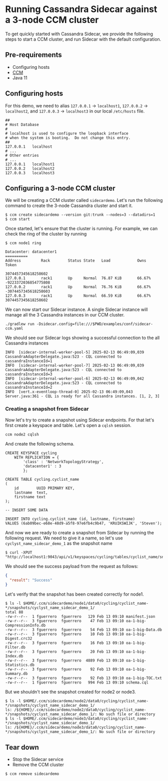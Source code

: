 <!--
#
# Licensed to the Apache Software Foundation (ASF) under one
# or more contributor license agreements.  See the NOTICE file
# distributed with this work for additional information
# regarding copyright ownership.  The ASF licenses this file
# to you under the Apache License, Version 2.0 (the
# "License"); you may not use this file except in compliance
# with the License.  You may obtain a copy of the License at
#
#     http://www.apache.org/licenses/LICENSE-2.0
#
# Unless required by applicable law or agreed to in writing, software
# distributed under the License is distributed on an "AS IS" BASIS,
# WITHOUT WARRANTIES OR CONDITIONS OF ANY KIND, either express or implied.
# See the License for the specific language governing permissions and
# limitations under the License.
#
-->

# Running Cassandra Sidecar against a 3-node CCM cluster

To get quickly started with Cassandra Sidecar, we provide the following steps to start a CCM cluster, and run
Sidecar with the default configuration.

## Pre-requirements

- Configuring hosts
- [CCM](https://github.com/riptano/ccm)
- Java 11

## Configuring hosts

For this demo, we need to alias `127.0.0.1` -> `localhost1`, `127.0.0.2` -> `localhost2`, and
`127.0.0.3` -> `localhost3` in our local `/etc/hosts` file.

```
##
# Host Database
#
# localhost is used to configure the loopback interface
# when the system is booting.  Do not change this entry.
##
127.0.0.1	localhost
# ...
# Other entries
# ...
127.0.0.1	localhost1
127.0.0.2	localhost2
127.0.0.3	localhost3
```

## Configuring a 3-node CCM cluster

We will be creating a CCM cluster called `sidecardemo`. Let's run the following command to create the 3-node
Cassandra cluster and start it.

```shell
$ ccm create sidecardemo --version git:trunk --nodes=3 --datadirs=1
$ ccm start
```

Once started, let's ensure that the cluster is running. For example, we can check the ring of the cluster by
running

```shell
$ ccm node1 ring

Datacenter: datacenter1
==========
Address         Rack        Status State   Load            Owns                Token
                                                                               3074457345618258602
127.0.0.1       rack1       Up     Normal  76.87 KiB       66.67%              -9223372036854775808
127.0.0.2       rack1       Up     Normal  76.76 KiB       66.67%              -3074457345618258603
127.0.0.3       rack1       Up     Normal  66.59 KiB       66.67%              3074457345618258602
```

We can now start our Sidecar instance. A single Sidecar instance will manage all the 3 Cassandra instances
in our CCM cluster.

```shell
./gradlew run -Dsidecar.config=file:///$PWD/examples/conf/sidecar-ccm.yaml
```

We should see our Sidecar logs showing a successful connection to the all Cassandra instances

```
INFO  [sidecar-internal-worker-pool-5] 2025-02-13 06:49:09,039 CassandraAdapterDelegate.java:523 - CQL connected to cassandraInstanceId=1
INFO  [sidecar-internal-worker-pool-7] 2025-02-13 06:49:09,039 CassandraAdapterDelegate.java:523 - CQL connected to cassandraInstanceId=3
INFO  [sidecar-internal-worker-pool-6] 2025-02-13 06:49:09,042 CassandraAdapterDelegate.java:523 - CQL connected to cassandraInstanceId=2
INFO  [vert.x-eventloop-thread-0] 2025-02-13 06:49:09,043 Server.java:361 - CQL is ready for all Cassandra instances. [1, 2, 3]
```

### Creating a snapshot from Sidecar

Now let's try to create a snapshot using Sidecar endpoints. For that let's first create a keyspace and table. Let's
open a `cqlsh` session.

```shell
ccm node2 cqlsh
```

And create the following schema.

```cassandraql
CREATE KEYSPACE cycling
    WITH REPLICATION = {
        'class' : 'NetworkTopologyStrategy',
        'datacenter1' : 3
        };

CREATE TABLE cycling.cyclist_name
(
    id        UUID PRIMARY KEY,
    lastname  text,
    firstname text
);

-- INSERT SOME DATA

INSERT INTO cycling.cyclist_name (id, lastname, firstname)
VALUES (6ab09bec-e68e-48d9-a5f8-97e6fb4c9b47, 'KRUIKSWIJK', 'Steven');
```

And now we are ready to create a snapshot from Sidecar by running the following request. We need to give it a name,
so let's use `cyclyst_name_sidecar_demo_1` as the snapshot name

```shell
$ curl -XPUT "http://localhost1:9043/api/v1/keyspaces/cycling/tables/cyclist_name/snapshots/cyclyst_name_sidecar_demo_1"
```

We should see the success payload from the request as follows:

```json
{
  "result": "Success"
}
```

Let's verify that the snapshot has been created correctly for node1.

```shell
$ ls -l $HOME/.ccm/sidecardemo/node1/data0/cycling/cyclist_name-*/snapshots/cyclyst_name_sidecar_demo_1/
total 88
-rw-r--r--  1 fguerrero  fguerrero   129 Feb 13 09:10 manifest.json
-rw-r--r--  3 fguerrero  fguerrero    47 Feb 13 09:10 oa-1-big-CompressionInfo.db
-rw-r--r--  3 fguerrero  fguerrero    54 Feb 13 09:10 oa-1-big-Data.db
-rw-r--r--  3 fguerrero  fguerrero    10 Feb 13 09:10 oa-1-big-Digest.crc32
-rw-r--r--  3 fguerrero  fguerrero    16 Feb 13 09:10 oa-1-big-Filter.db
-rw-r--r--  3 fguerrero  fguerrero    20 Feb 13 09:10 oa-1-big-Index.db
-rw-r--r--  3 fguerrero  fguerrero  4889 Feb 13 09:10 oa-1-big-Statistics.db
-rw-r--r--  3 fguerrero  fguerrero    92 Feb 13 09:10 oa-1-big-Summary.db
-rw-r--r--  3 fguerrero  fguerrero    92 Feb 13 09:10 oa-1-big-TOC.txt
-rw-r--r--  1 fguerrero  fguerrero   994 Feb 13 09:10 schema.cql
```

But we shouldn't see the snapshot created for node2 or node3.

```shell
$ ls -l $HOME/.ccm/sidecardemo/node2/data0/cycling/cyclist_name-*/snapshots/cyclyst_name_sidecar_demo_1/
ls: /${HOME}/.ccm/sidecardemo/node2/data0/cycling/cyclist_name-*/snapshots/cyclyst_name_sidecar_demo_1/: No such file or directory
$ ls -l $HOME/.ccm/sidecardemo/node3/data0/cycling/cyclist_name-*/snapshots/cyclyst_name_sidecar_demo_1/
ls: /${HOME}/.ccm/sidecardemo/node3/data0/cycling/cyclist_name-*/snapshots/cyclyst_name_sidecar_demo_1/: No such file or directory
```

## Tear down

- Stop the Sidecar service
- Remove the CCM cluster

```
$ ccm remove sidecardemo
```
